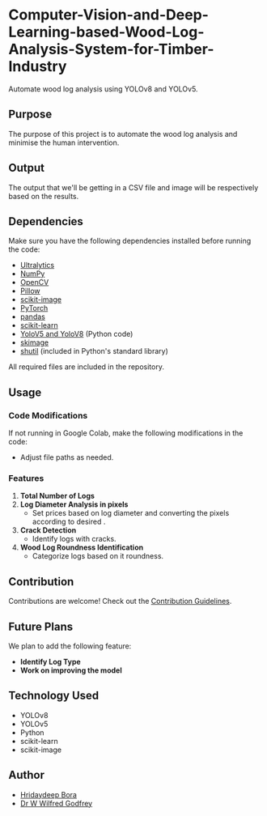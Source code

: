# Computer-Vision-and-Deep-Learning-based-Wood-Log-Analysis-System-for-Timber-Industry


Automate wood log analysis using YOLOv8 and YOLOv5.

## Purpose
The purpose of this project is to automate the wood log analysis and minimise the human intervention.

## Output
The output that we'll be getting in a CSV file and image will be respectively based on the results. 

## Dependencies
Make sure you have the following dependencies installed before running the code:
- [Ultralytics](https://github.com/ultralytics/yolov5)
- [NumPy](https://numpy.org/)
- [OpenCV](https://opencv.org/)
- [Pillow](https://pillow.readthedocs.io/)
- [scikit-image](https://scikit-image.org/)
- [PyTorch](https://pytorch.org/)
- [pandas](https://pandas.pydata.org/)
- [scikit-learn](https://scikit-learn.org/)
- [YoloV5 and YoloV8](https://github.com/ultralytics/yolov5) (Python code)
- [skimage](https://scikit-image.org/)
- [shutil](https://docs.python.org/3/library/shutil.html) (included in Python's standard library)

All required files are included in the repository.

## Usage

### Code Modifications
If not running in Google Colab, make the following modifications in the code:
- Adjust file paths as needed.

### Features
1. **Total Number of Logs**
2. **Log Diameter Analysis in pixels**
   - Set prices based on log diameter and converting the pixels according to desired .
3. **Crack Detection**
   - Identify logs with cracks.
4. **Wood Log Roundness Identification**
   - Categorize logs based on it roundness.

## Contribution
Contributions are welcome! Check out the [Contribution Guidelines](https://github.com/Hridaydeep).

## Future Plans
We plan to add the following feature:
- **Identify Log Type**
- **Work on improving the model**

## Technology Used
- YOLOv8
- YOLOv5
- Python
- scikit-learn
- scikit-image

## Author
- [Hridaydeep Bora](https://github.com/Hridaydeep)
- [Dr W Wilfred Godfrey](https://github.com/fredofrey)
